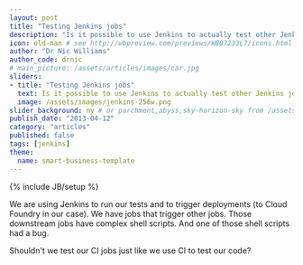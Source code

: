 ```yaml
---
layout: post
title: "Testing Jenkins jobs"
description: "Is it possible to use Jenkins to actually test other Jenkins jobs?" # Used in /articles.html listing
icon: old-man # see http://wbpreview.com/previews/WB07233L7/icons.html
author: "Dr Nic Williams"
author_code: drnic
# main_picture: /assets/articles/images/car.jpg
sliders:
- title: "Testing Jenkins jobs"
  text: Is it possible to use Jenkins to actually test other Jenkins jobs?
  image: /assets/images/jenkins-256w.png
slider_background: ny # or parchment,abyss,sky-horizon-sky from /assets/sliders
publish_date: "2013-04-12"
category: "articles"
published: false
tags: [jenkins]
theme:
  name: smart-business-template
---
```

{% include JB/setup %}

We are using Jenkins to run our tests and to trigger deployments (to Cloud Foundry in our case). We have jobs that trigger other jobs. Those downstream jobs have complex shell scripts. And one of those shell scripts had a bug.

Shouldn't we test our CI jobs just like we use CI to test our code?
